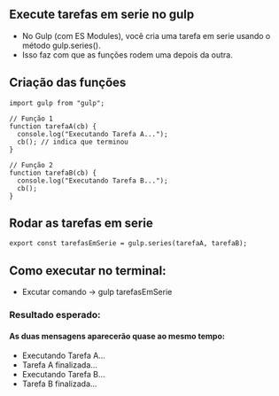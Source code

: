 ## Execute tarefas em serie no gulp
- No Gulp (com ES Modules), você cria uma tarefa em serie usando o método gulp.series().
- Isso faz com que as funções rodem uma depois da outra.
## Criação das funções
````
import gulp from "gulp";

// Função 1
function tarefaA(cb) {
  console.log("Executando Tarefa A...");
  cb(); // indica que terminou
}

// Função 2
function tarefaB(cb) {
  console.log("Executando Tarefa B...");
  cb();
}
````
## Rodar as tarefas em serie
````
export const tarefasEmSerie = gulp.series(tarefaA, tarefaB);
````
## Como executar no terminal:
- Excutar comando -> gulp tarefasEmSerie
### Resultado esperado:
#### As duas mensagens aparecerão quase ao mesmo tempo:
- Executando Tarefa A...
- Tarefa A finalizada...
- Executando Tarefa B...
- Tarefa B finalizada...